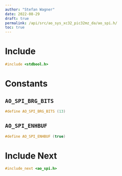 ```yaml
---
author: "Stefan Wagner"
date: 2022-08-29
draft: true
permalink: /api/src/ao_sys_xc32_pic32mz_da/ao_spi.h/
toc: true
---
```


# Include

```c
#include <stdbool.h>
```

# Constants

## `AO_SPI_BRG_BITS`

```c
#define AO_SPI_BRG_BITS (13)
```

## `AO_SPI_ENHBUF`

```c
#define AO_SPI_ENHBUF (true)
```

# Include Next

```c
#include_next <ao_spi.h>
```
